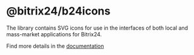 # @bitrix24/b24icons

The library contains SVG icons for use in the interfaces of both local and mass-market applications for Bitrix24. 

Find more details in the [documentation](https://bitrix-tools.github.io/b24icons/)
